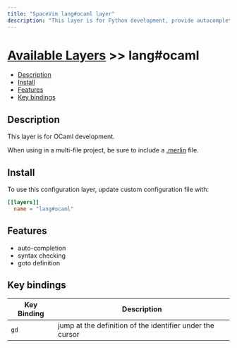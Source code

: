 ```yaml
---
title: "SpaceVim lang#ocaml layer"
description: "This layer is for Python development, provide autocompletion, syntax checking, code format for ocaml file."
---
```


# [Available Layers](../../) >> lang#ocaml

<!-- vim-markdown-toc GFM -->

- [Description](#description)
- [Install](#install)
- [Features](#features)
- [Key bindings](#key-bindings)

<!-- vim-markdown-toc -->

## Description

This layer is for OCaml development.

When using in a multi-file project, be sure to include a [.merlin](https://github.com/ocaml/merlin/wiki/project-configuration) file.

## Install

To use this configuration layer, update custom configuration file with:

```toml
[[layers]]
  name = "lang#ocaml"
```

## Features

- auto-completion
- syntax checking
- goto definition

## Key bindings

| Key Binding | Description                                               |
| ----------- | --------------------------------------------------------- |
| `gd`        | jump at the definition of the identifier under the cursor |

